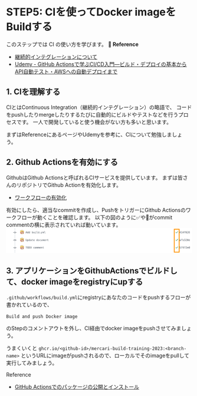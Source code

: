 # STEP5: CIを使ってDocker imageをBuildする

このステップでは CI の使い方を学びます。
**:book: Reference**
* [継続的インテグレーションについて](https://docs.github.com/ja/actions/automating-builds-and-tests/about-continuous-integration)
* [Udemy - GitHub Actionsで学ぶCI/CD入門―ビルド・デプロイの基本からAPI自動テスト・AWSへの自動デプロイまで
](https://www.udemy.com/course/cicd-with-github-actions/)

## 1. CIを理解する
CIとはContinuous Integration（継続的インテグレーション）の略語で、
コードをpushしたりmergeしたりするたびに自動的にビルドやテストなどを行うプロセスです。
一人で開発していると使う機会がない方も多いと思います。

まずはReferenceにあるページやUdemyを参考に、CIについて勉強しましょう。

## 2. Github Actionsを有効にする
GithubはGithub Actionsと呼ばれるCIサービスを提供しています。
まずは皆さんのリポジトリでGithub Actionを有効化します。

- [ワークフローの有効化](https://docs.github.com/ja/actions/managing-workflow-runs/disabling-and-enabling-a-workflow)

有効にしたら、適当なcommitを作成し、PushをトリガーにGithub Actionsのワークフローが動くことを確認します。
以下の図のように:white_check_mark:や:red_circle:がcommit commentの横に表示されていれば動いています。
![Enable workflow](../data/workflow-enable.png)

## 3. アプリケーションをGithubActionsでビルドして、docker imageをregistryにupする
`.github/workflows/build.yml`にregistryにあなたのコードをpushするフローが書かれているので、

``` 
Build and push Docker image
```
のStepのコメントアウトを外し、CI経由でdocker imageをpushさせてみましょう。

うまくいくと `ghcr.io/<github-id>/mercari-build-training-2023:<branch-name>` 
というURLにimageがpushされるので、ローカルでそのimageをpullして実行してみましょう。

Reference
- [GitHub Actionsでのパッケージの公開とインストール](https://docs.github.com/ja/packages/managing-github-packages-using-github-actions-workflows/publishing-and-installing-a-package-with-github-actions#upgrading-a-workflow-that-accesses-a-registry-using-a-personal-access-token)
